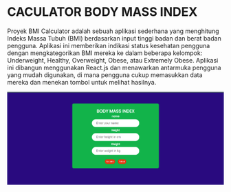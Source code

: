 # CACULATOR BODY MASS INDEX 

Proyek BMI Calculator adalah sebuah aplikasi sederhana yang menghitung Indeks Massa Tubuh (BMI) berdasarkan input tinggi badan dan berat badan pengguna. Aplikasi ini memberikan indikasi status kesehatan pengguna dengan mengkategorikan BMI mereka ke dalam beberapa kelompok: Underweight, Healthy, Overweight, Obese, atau Extremely Obese. Aplikasi ini dibangun menggunakan React.js dan menawarkan antarmuka pengguna yang mudah digunakan, di mana pengguna cukup memasukkan data mereka dan menekan tombol untuk melihat hasilnya.

<img src="img.png" alt="Alt Text" width="3000"/>
